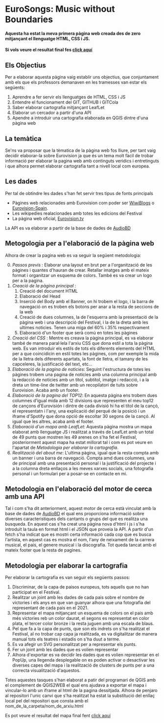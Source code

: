 # EuroSongs: Music without Boundaries
#### Aquesta ha estat la meva primera pàgina web creada des de zero mitjançant el llenguatge HTML, CSS i JS.
#### Si vols veure el resultat final fes [click aquí](https://markmolne.github.io/EuroMusic/index.html)


## Els Objectius
Per a elaborar aquesta pàgina vaig establir uns objectius, que conjuntament amb els que els professors demanaven en les tramesses van estar els següents:
   1. Aprendre a fer servir els llenguatges de HTML, CSS i JS
   2. Entendre el funcionament del GIT, GITHUB i GITCola
   3. Saber elaborar cartografia mitjançant LeafLet
   4. Elaborar un cercador a partir d'una API
   5. Apendre a introduir una cartografia elaborada en QGIS dintre d'una pàgina web


## La temàtica
Se'ns va proposar que la tèmatica de la pàgina web fos lliure, per tant vaig decidir elaborar-la sobre Eurovision ja que és un tema molt fàcil de trobar informació per elaborar la pagina web amb continguts veridics i entretinguts i que alhora permet elaborar cartografia tant a nivell local com europea.


## Les dades
Per tal de obtindre les dades s'han fet servir tres tipus de fonts principals
* Pàgines web relacionades amb Eurovision com poder ser [WiwiBlogs](https://wiwibloggs.com/) o [Eurovision-Spain](https://eurovision-spain.com/).
* Les wikipedies realacionades amb totes les edicions del Festival
* La pàgina web oficial, [Eurovision.tv](https://eurovision.tv/)

La API es va elaborar a partir de la base de dades de [AudioBD](https://www.theaudiodb.com/)


## Metogologia per a l'elaboració de la pàgina web
Alhora de crear la pagina web es va seguir la següent metodologia:

0. _Passos previs_ : Elaborar una layout en brut per a l'organització de les pàgines i quantes d'hauran de crear. Retallar imatges amb el mateix format i organitzar un esquema de colors. També es va crear un logo per a la pagina.
1. _Creació de la pàgina principal_ : 
   1. Creació del document HTML
   2. Elaboració del Head
   3. Inserció del Body amb el Banner, on hi trobem el logo, i la barra de navegació on es troben els       botons per anar a la resta de seccions de la web
   4. Creació de dues columnes, la de l'esquerra amb la presentació de la pàgina web i una descripció del Festival, i la de la dreta amb les ultimes noticies. Tenen una miga del 60% i 35% respectivament
   5. Elaboració d'un footer que serà comú en totes les pàgines
2. _Creació del CSS_ :
Mentre es creava la pàgina principal, es va elaborar també de manera paral·lela l'arxiu CSS que dona estil a tota la pàgina web. Es van introduir els estils de tots els diferents elements del HTML per a que coincidicin en estil totes les pàgines, com per exemple la mida de la lletra dels diferents apartats, la font de lletra, el tamany de les capceleres, la justificació del text, etc...
3. _Elaboració de la pagina de noticies_:
Seguint l'estructura de totes les pàgines trobem una pagina de noticies amb una columna principal amb la redacció de noticies amb un titol, subtítol, imatge i redacció, i a la dreta un time-line de twitter amb un recopilatori de tuits sobre Eurovision. Acaba amb un footer.
4. _Elaboració de la pagina del TOP12_:
En aquesta pàgina ens trobem dues columnes d'igual mida amb 12 divisions que representen el meu top12 de cançons d'Eurovisión i dintre de cada divisió hi ha el títol de la cançó, el representatn i l'any, una explicació del perqué de la posició i un iframe d'Spotify que dona opció de escoltar 30 segons de la cançó. Al igual que les altres, acaba amb el footer.
5. _Elaboració d'un mapa amb LeafLet_:
Aquesta pàgina mostra un mapa elaborat amb llenguatge JS i realitzat a través de LeafLet amb un total de 49 punts que mostren les 49 arenes on s'ha fet el Festival, posteriorment aquest mapa ha estat millorat tal i com es pot veure en l'apartat de _Metodologia per elaborar la cartografia_. 
6. _Realització del about me_:
L'ultima pàgina, igual que la resta compta amb un banner i una barra de navegació. Compta amd dues columnes, una de principal amb una presentació personal i la justificació del projecte i a la columna dreta enllaços a les meves xarxes socials, una fotografia personal i un formulari per a posar-se en contacte en mi.


## Metodologia en l'elaboració del motor de cerca amb una API
Tal i com s'ha dit anteriorment, aquest motor de cerca està vinculat amb la base de dades de [AudioBD](https://www.theaudiodb.com/) el qual ens proporciona informació sobre diverses caracteristiques dels cantants o grups del que es realitza una busqueda. 
En aquest cas s'ha creat una pàgina nova d'html i js i s'ha introduit la taula en format html i el JSON que proveia la API. 
A partir d'un fetch s'ha indicat que es mostri certa informació cada cop que es busca l'artista, en aquest cas es mostra el nom, l'any de neixament de la carrera musical, el pais, el genere musical i la discografia.
Tot queda tancat amb el mateix footer que la resta de pagines.



## Metodologia per elaborar la cartografia
Per elaborar la cartografia es van seguir els següents passos:
1. Discriminar, de la capa de paisos europeus, tots aquells que no han participat en el Festival.
2. Realitzar un joint amb les dades de cada pais sobre el nombre de victories i els anys en que van guanyar alhora que una fotografia del representant de cada pais en el 2021.
3. Representar el mapa mitjançant un esquema de colors on el pais amb més victories reb un color daurat, el segons es representat en color plata, el tercer color bronze i la resta juguen amb una escala de blaus.
4. Pel que fa a la capa de punts, que son els indrets on s'ha realitzat el Festival, al no trobar cap capa ja realitzada, es va digitalitzar de manera manual tots els teatres i estadis on s'ha duut a terme.
5. Es va afegir un SVG personalitzat per a representar els punts. 
6. Fer un joint amb les dades que es volien representar
7. Alhora d'exportar es va decidir les dades que es volien representar en el PopUp, una llegenda desplegable on es poden activar o desactivar les diverses capes del mapa i la realització de clusters de punts per a una correcta visualització d'aquestos.

Totes aquestes tasques s'han elaborat a patir del programari de QGIS amb el complement de QGIS2WEB el qual ens ajudava a exportar el mapa i vincular-lo amb un iframe al html de la pagina dessitjada. 
Alhora de penjaro al repositori l'unic canvi que s'ha realitzat ha estat la substitució del enllaç local pel del repositori que consta amb el nom_de_la_carpeta/nom_de_arxiu.html

Es pot veure el resultat del mapa final fent [click aquí](https://markmolne.github.io/EuroMusic/winnerchart.html)
